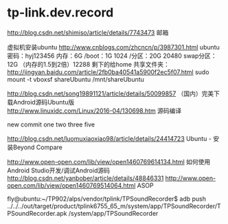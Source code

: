 # tp-link.dev.record

http://blog.csdn.net/shimiso/article/details/7743473  邮箱



虚拟机安装ubuntu
http://www.cnblogs.com/zhcncn/p/3987301.html
ubuntu密码：hyj123456
内存：6G
/boot：1G    1024
/分区：20G   20480
swap分区：12G （内存的1.5到2倍）12288
剩下的给home
共享文件夹：
http://jingyan.baidu.com/article/2fb0ba40541a5900f2ec5f07.html
sudo mount -t vboxsf  shareUbuntu /mnt/shareUbuntu

http://blog.csdn.net/song19891121/article/details/50099857
（国内）完美下载Android源码Ubuntu版  
http://www.linuxidc.com/Linux/2016-04/130698.htm  源码编译

new commit one two three five

http://blog.csdn.net/luomuxiaoxiao98/article/details/24414723  Ubuntu - 安装Beyond Compare

http://www.open-open.com/lib/view/open1460769614134.html  如何使用Android Studio开发/调试Android源码
http://blog.csdn.net/yanbober/article/details/48846331
http://www.open-open.com/lib/view/open1460769514064.html   ASOP


fly@ubuntu:~/TP902/alps/vendor/tplink/TPSoundRecorder$ adb push ../../../out/target/product/tplink6755_65_m/system/app/TPSoundRecorder/TPSoundRecorder.apk /system/app/TPSoundRecorder
